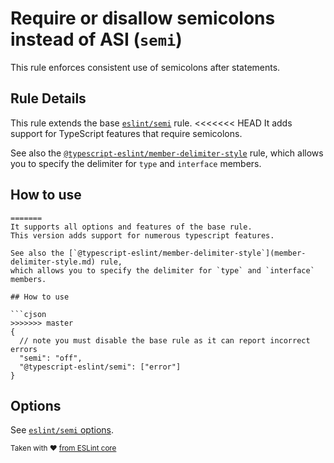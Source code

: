 # Require or disallow semicolons instead of ASI (`semi`)

This rule enforces consistent use of semicolons after statements.

## Rule Details

This rule extends the base [`eslint/semi`](https://eslint.org/docs/rules/semi) rule.
<<<<<<< HEAD
It adds support for TypeScript features that require semicolons.

See also the [`@typescript-eslint/member-delimiter-style`](member-delimiter-style.md) rule, which allows you to specify the delimiter for `type` and `interface` members.

## How to use

```jsonc
=======
It supports all options and features of the base rule.
This version adds support for numerous typescript features.

See also the [`@typescript-eslint/member-delimiter-style`](member-delimiter-style.md) rule,
which allows you to specify the delimiter for `type` and `interface` members.

## How to use

```cjson
>>>>>>> master
{
  // note you must disable the base rule as it can report incorrect errors
  "semi": "off",
  "@typescript-eslint/semi": ["error"]
}
```

## Options

See [`eslint/semi` options](https://eslint.org/docs/rules/semi#options).

<sup>Taken with ❤️ [from ESLint core](https://github.com/eslint/eslint/blob/master/docs/rules/semi.md)</sup>
